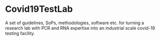 # Covid19TestLab
A set of guidelines, SoPs, methodologies, software etc. for turning a research lab with PCR and RNA expertise into an industrial scale  covid-19 testing facility.
